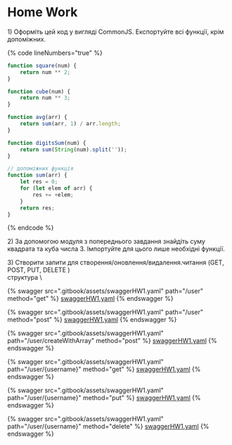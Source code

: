 # Home Work

1\) Оформіть цей код у вигляді CommonJS. Експортуйте всі функції, крім допоміжних.

{% code lineNumbers="true" %}
```javascript
function square(num) {
	return num ** 2;
}

function cube(num) {
	return num ** 3;
}

function avg(arr) {
	return sum(arr, 1) / arr.length;
}

function digitsSum(num) {
	return sum(String(num).split(''));
}

// допоміжних функція
function sum(arr) {
	let res = 0;
	for (let elem of arr) {
		res += +elem;
	}
	return res;
}
```
{% endcode %}

2\) За допомогою модуля з попереднього завдання знайдіть суму квадрата та куба числа 3. Імпортуйте для цього лише необхідні функції.

3\) Створити запити для створення/оновлення/видалення.читання (GET, POST, PUT, DELETE )\
структура \


{% swagger src=".gitbook/assets/swaggerHW1.yaml" path="/user" method="get" %}
[swaggerHW1.yaml](.gitbook/assets/swaggerHW1.yaml)
{% endswagger %}

{% swagger src=".gitbook/assets/swaggerHW1.yaml" path="/user" method="post" %}
[swaggerHW1.yaml](.gitbook/assets/swaggerHW1.yaml)
{% endswagger %}

{% swagger src=".gitbook/assets/swaggerHW1.yaml" path="/user/createWithArray" method="post" %}
[swaggerHW1.yaml](.gitbook/assets/swaggerHW1.yaml)
{% endswagger %}

{% swagger src=".gitbook/assets/swaggerHW1.yaml" path="/user/{username}" method="get" %}
[swaggerHW1.yaml](.gitbook/assets/swaggerHW1.yaml)
{% endswagger %}

{% swagger src=".gitbook/assets/swaggerHW1.yaml" path="/user/{username}" method="put" %}
[swaggerHW1.yaml](.gitbook/assets/swaggerHW1.yaml)
{% endswagger %}

{% swagger src=".gitbook/assets/swaggerHW1.yaml" path="/user/{username}" method="delete" %}
[swaggerHW1.yaml](.gitbook/assets/swaggerHW1.yaml)
{% endswagger %}
